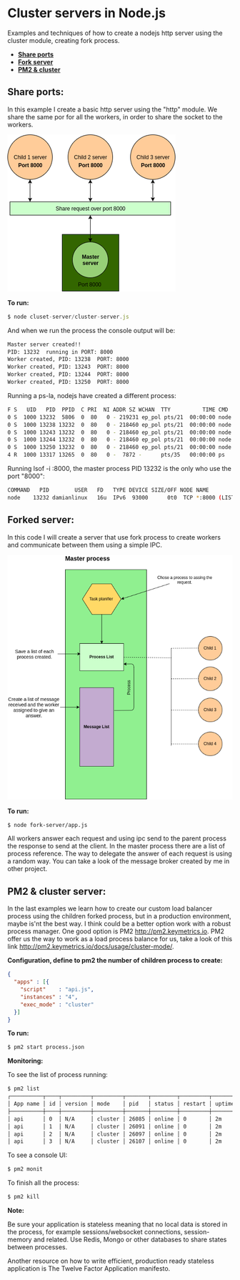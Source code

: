 # Cluster servers in Node.js
Examples and techniques of how to create a nodejs http server using the cluster module, creating fork process.

- **[Share ports]**
- **[Fork server]**
- **[PM2 & cluster]**

[Share ports]:https://github.com/damiancipolat/Cluster-servers/blob/master/README.md#share-ports
[Fork server]:https://github.com/damiancipolat/Cluster-servers/blob/master/README.md#forked-server
[PM2 & cluster]:https://github.com/damiancipolat/Cluster-servers/blob/master/README.md#pm2--cluster-server

## Share ports:
In this example I create a basic http server using the "http" module. We share the same por for all the workers, in order to share the socket to the workers.

![N|Solid](https://github.com/damiancipolat/Cluster-servers/blob/master/doc/sharing-ports.png?raw=true)

**To run:**

```js
$ node cluset-server/cluster-server.js
```

And when we run the process the console output will be:

```sh
Master server created!!
PID: 13232  running in PORT: 8000
Worker created, PID: 13238  PORT: 8000
Worker created, PID: 13243  PORT: 8000
Worker created, PID: 13244  PORT: 8000
Worker created, PID: 13250  PORT: 8000
```

Running a ps-la, nodejs have created a different process:

```sh
F S   UID   PID  PPID  C PRI  NI ADDR SZ WCHAN  TTY          TIME CMD
0 S  1000 13232  5806  0  80   0 - 219231 ep_pol pts/21  00:00:00 node
0 S  1000 13238 13232  0  80   0 - 218460 ep_pol pts/21  00:00:00 node
0 S  1000 13243 13232  0  80   0 - 218460 ep_pol pts/21  00:00:00 node
0 S  1000 13244 13232  0  80   0 - 218460 ep_pol pts/21  00:00:00 node
0 S  1000 13250 13232  0  80   0 - 218460 ep_pol pts/21  00:00:00 node
4 R  1000 13317 13265  0  80   0 -  7872 -      pts/35   00:00:00 ps
```

Running lsof -i :8000, the master process PID 13232 is the only who use the port "8000":

```sh
COMMAND   PID        USER   FD   TYPE DEVICE SIZE/OFF NODE NAME
node    13232 damianlinux   16u  IPv6  93000      0t0  TCP *:8000 (LISTEN)
```

## Forked server:
In this code I will create a server that use fork process to create workers and communicate between them using a simple IPC.

![N|Solid](https://github.com/damiancipolat/Cluster-servers/blob/master/doc/message.png?raw=true)

**To run:**

```sh
$ node fork-server/app.js
```

All workers answer each request and using ipc send to the parent process the response to send at the client. In the master process there are a list of process reference. The way to delegate the answer of each request is using a random way. You can take a look of the message broker created by me in other project.

## PM2 & cluster server:
In the last examples we learn how to create our custom load balancer process using the children forked process, but in a production environment, maybe is'nt the best way. I think could be a better option work with a robust process manager. One good option is PM2 http://pm2.keymetrics.io. PM2 offer us the way to work as a load process balance for us, take a look of this link http://pm2.keymetrics.io/docs/usage/cluster-mode/.

**Configuration, define to pm2 the number of children process to create:**

```json
{
  "apps" : [{
    "script"    : "api.js",
    "instances" : "4",
    "exec_mode" : "cluster" 
  }]
}
```

**To run:**

```sh
$ pm2 start process.json
```

**Monitoring:**

To see the list of process running:

```sh
$ pm2 list
┌──────────┬────┬─────────┬─────────┬───────┬────────┬─────────┬────────┬─────┬───────────┬─────────────┬──────────┐
│ App name │ id │ version │ mode    │ pid   │ status │ restart │ uptime │ cpu │ mem       │ user        │ watching │
├──────────┼────┼─────────┼─────────┼───────┼────────┼─────────┼────────┼─────┼───────────┼─────────────┼──────────┤
│ api      │ 0  │ N/A     │ cluster │ 26085 │ online │ 0       │ 2m     │ 0%  │ 37.3 MB   │ damianlinux │ disabled │
│ api      │ 1  │ N/A     │ cluster │ 26091 │ online │ 0       │ 2m     │ 0%  │ 37.1 MB   │ damianlinux │ disabled │
│ api      │ 2  │ N/A     │ cluster │ 26097 │ online │ 0       │ 2m     │ 0%  │ 36.8 MB   │ damianlinux │ disabled │
│ api      │ 3  │ N/A     │ cluster │ 26107 │ online │ 0       │ 2m     │ 0%  │ 37.2 MB   │ damianlinux │ disabled |

```

To see a console UI:

```sh
$ pm2 monit
```

To finish all the process:

```sh
$ pm2 kill
```

**Note:**

Be sure your application is stateless meaning that no local data is stored in the process, for example sessions/websocket connections, session-memory and related. Use Redis, Mongo or other databases to share states between processes.

Another resource on how to write efficient, production ready stateless application is The Twelve Factor Application manifesto.
